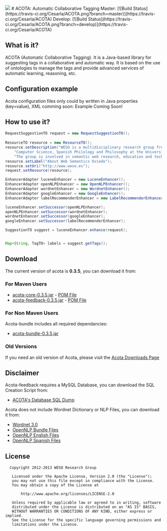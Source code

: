 <img src="http://weso.es/img/logo_acota_850.png">
# ACOTA:  Automatic Collaborative Tagging 
Master: [![Build Status](https://travis-ci.org/Cesarla/ACOTA.png?branch=master)](https://travis-ci.org/Cesarla/ACOTA)
Develop: [![Build Status](https://travis-ci.org/Cesarla/ACOTA.png?branch=develop)](https://travis-ci.org/Cesarla/ACOTA)


## What is it? ##
ACOTA (Automatic Collaborative Tagging). It is a Java-based library for suggesting 
tags in a collaborative and automatic way. It is based on the use of ontologies to 
manage the tags and provide advanced services of automatic learning, reasoning, etc. 


## Configuration example ##
Acota configuration files only could by written in Java properties (key=value), XML 
comming soon:
Example Coming Soon!

## How to use it? ##

```java
RequestSuggestionTO request = new RequestSuggestionTO();
	
ResourceTO resource = new ResourceTO();
resource.setDescription("WESO is a multidisciplinary research group from the Department of" +
	"Computer Science, Spanish Philology and Philosophy at the University of Oviedo, " +
	"The group is involved in semantic web research, education and technology transfer.");
resource.setLabel("About Web Semantics Oviedo");
resource.setUri("http://www.weso.es");
request.setResource(resource);

EnhancerAdapter luceneEnhancer = new LuceneEnhancer();
EnhancerAdapter openNLPEnhancer = new OpenNLPEnhancer();
EnhancerAdapter wordnetEnhancer = new WordnetEnhancer();
EnhancerAdapter googleEnhancer = new GoogleEnhancer();
EnhancerAdapter labelRecommenderEnhancer = new LabelRecommenderEnhancer();

luceneEnhancer.setSuccessor(openNLPEnhancer);
openNLPEnhancer.setSuccessor(wordnetEnhancer);
wordnetEnhancer.setSuccessor(googleEnhancer);
googleEnhancer.setSuccessor(labelRecommenderEnhancer);

SuggestionTO suggest = luceneEnhancer.enhance(request);


Map<String, TagTO> labels = suggest.getTags();
```

## Download ##
The current version of acota is **0.3.5**, you can download it from:
### For Maven Users
 * [acota-core-0.3.5.jar](http://156.35.82.101:7000/downloads/acota/0.3.5/core/acota-core-0.3.5.jar "Download acota-feedback-0.3.5.jar") - [POM File](http://156.35.82.101:7000/downloads/acota/0.3.5/core/acota-core-0.3.5.pom "Download acota-feedback-0.3.5.pom")
 * [acota-feedback-0.3.5.jar](http://156.35.82.101:7000/downloads/acota/0.3.5/feedback/acota-feedback-0.3.5.jar "Download acota-feedback-0.3.5.jar") - [POM File](http://156.35.82.101:7000/downloads/acota/0.3.5/feedback/acota-feedback-0.3.5.pom "Download acota-feedback-0.3.5.pom")

### For Non Maven Users
Acota-bundle includes all required dependancies:

 * [acota-bundle-0.3.5.jar](http://156.35.82.101:7000/downloads/acota/0.3.5/bundle/acota-bundle-0.3.5.jar "Download acota-bundle-0.3.5.jar")

### Old Versions
If you need an old version of Acota, please visit the [Acota Downloads Page](https://github.com/Cesarla/ACOTA/wiki/Download---ACOTA)

## Disclaimer
Acota-feedback requires a MySQL Database, you can download the SQL Creation Script from:
 * [ACOTA's Database SQL Dump](http://156.35.82.101:7000/downloads/acota/utils/acota.sql "ACOTA's Database SQL Dump")

Acota does not include Wordnet Dictionary or NLP Files, you can download it from:
 * [Wordnet 3.0](http://wordnetcode.princeton.edu/3.0/WNdb-3.0.tar.gz "Download Wordnet 3.0 Dict Files")
 * [OpenNLP Bundle Files](http://156.35.82.101:7000/downloads/acota/utils/open_nlp.zip "OpenNLP Bundle Files")
 * [OpenNLP English Files](http://156.35.82.101:7000/downloads/acota/utils/open_nlp/es.zip "OpenNLP English Files")
 * [OpenNLP Spanish Files](http://156.35.82.101:7000/downloads/acota/utils/open_nlp/en.zip "OpenNLP Spanish Files")

## License

```
  Copyright 2012-2013 WESO Research Group

   Licensed under the Apache License, Version 2.0 (the "License");
   you may not use this file except in compliance with the License.
   You may obtain a copy of the License at

       http://www.apache.org/licenses/LICENSE-2.0

   Unless required by applicable law or agreed to in writing, software
   distributed under the License is distributed on an "AS IS" BASIS,
   WITHOUT WARRANTIES OR CONDITIONS OF ANY KIND, either express or implied.
   See the License for the specific language governing permissions and
   limitations under the License.
```
